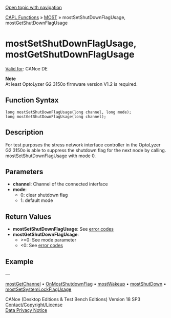 [Open topic with navigation](../../../../../CANoeDEFamily.htm#Topics/CAPLFunctions/MOST/Functions/CAPLfunctionMOSTSetGetShutDownFlagUsage.md)

[CAPL Functions](../../CAPLfunctions.md) » [MOST](../CAPLfunctionsMOSTOverview.md) » mostSetShutDownFlagUsage, mostGetShutDownFlagUsage

# mostSetShutDownFlagUsage, mostGetShutDownFlagUsage

[Valid for](../../../Shared/FeatureAvailability.md):  CANoe DE

**Note**  
At least OptoLyzer G2 3150o firmware version V1.2 is required.

## Function Syntax

```
long mostSetShutDownFlagUsage(long channel, long mode);
long mostGetShutDownFlagUsage(long channel);
```

## Description

For test purposes the stress network interface controller in the OptoLyzer G2 3150o is able to suppress the shutdown flag for the next node by calling.  
mostSetShutDownFlagUsage with mode 0.

## Parameters

- **channel**: Channel of the connected interface
- **mode**:
  - 0: clear shutdown flag
  - 1: default mode

## Return Values

- **mostSetShutDownFlagUsage**: See [error codes](../CAPLfunctionsMOSTErrorCodes.md)
- **mostGetShutDownFlagUsage**:
  - \>=0: See mode parameter
  - \<0: See [error codes](../CAPLfunctionsMOSTErrorCodes.md)

## Example

—

[mostGetChannel](CAPLfunctionMOSTGetChannel.md) • [OnMostShutdownFlag](../EventProcedures/CAPLfunctionOnMOSTShutdownFlag.md) • [mostWakeup](CAPLfunctionMOSTWakeup.md) • [mostShutDown](CAPLfunctionMOSTShutDown.md) • [mostSetSystemLockFlagUsage](CAPLfunctionMOSTSetGetSystemLockFlagUsage.md)

CANoe (Desktop Editions & Test Bench Editions) Version 18 SP3  
[Contact/Copyright/License](../../../Shared/ContactCopyrightLicense.md)  
[Data Privacy Notice](https://www.vector.com/int/en/company/get-info/privacy-policy/)
